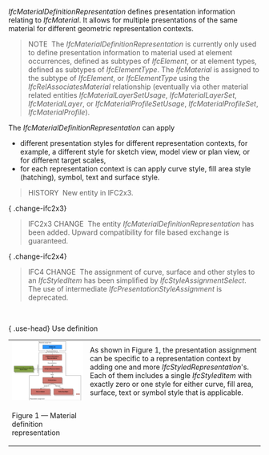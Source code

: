 ﻿_IfcMaterialDefinitionRepresentation_ defines presentation information relating to _IfcMaterial_. It allows for multiple presentations of the same material for different geometric representation contexts.

> NOTE&nbsp; The _IfcMaterialDefinitionRepresentation_ is currently only used to define presentation information to material used at element occurrences, defined as subtypes of _IfcElement_, or at element types, defined as subtypes of _IfcElementType_. The _IfcMaterial_ is assigned to the subtype of _IfcElement_, or _IfcElementType_ using the _IfcRelAssociatesMaterial_ relationship (eventually via other material related entities _IfcMaterialLayerSetUsage_, _IfcMaterialLayerSet_, _IfcMaterialLayer_, or _IfcMaterialProfileSetUsage_, _IfcMaterialProfileSet_, _IfcMaterialProfile_).

The _IfcMaterialDefinitionRepresentation_ can apply

* different presentation styles for different representation contexts, for example, a different style for sketch view, model view or plan view, or for different target scales, 
* for each representation context is can apply curve style, fill area style (hatching), symbol, text and surface style. 

> HISTORY&nbsp; New entity in IFC2x3.

{ .change-ifc2x3}
> IFC2x3 CHANGE&nbsp; The entity _IfcMaterialDefinitionRepresentation_ has been added. Upward compatibility for file based exchange is guaranteed.

{ .change-ifc2x4}
> IFC4 CHANGE&nbsp; The assignment of curve, surface and other styles to an _IfcStyledItem_ has been simplified by _IfcStyleAssignmentSelect_. The use of intermediate _IfcPresentationStyleAssignment_ is deprecated.

&nbsp;

{ .use-head}
Use definition

<table border="0" cellpadding="0" cellspacing="0" summary="use diagram">
      <tr>
        <td valign="top">
          <img src="../../../../../../figures/ifcmaterialdefinitionrepresentation_01.png" alt="use diagram" border="0">
        </td>
	<td>As shown in Figure 1, the presentation assignment can be
      specific to a representation context by adding one and more
      <em>IfcStyledRepresentation</em>'s. Each of them includes a
      single <em>IfcStyledItem</em> with exactly zero or one style
      for either curve, fill area, surface, text or symbol style
      that is applicable.</td>
      </tr>
      <tr>
        <td>
          <p class="figure">Figure 1 &mdash; Material definition representation</p>
        </td>
	<td>&nbsp;</td>
      </tr>
    </table>